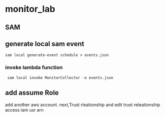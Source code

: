 # monitor_lab

## SAM
## generate local sam event

```
sam local generate-event schedule > events.json
```

### invoke lambda function
```
 sam local invoke MonitorCollector -e events.json
 ```

## add assume Role

add another aws account.
next,Trust rleationship and edit trust releationship
access iam usr arn